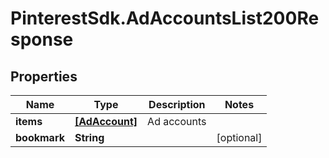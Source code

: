 # PinterestSdk.AdAccountsList200Response

## Properties

Name | Type | Description | Notes
------------ | ------------- | ------------- | -------------
**items** | [**[AdAccount]**](AdAccount.md) | Ad accounts | 
**bookmark** | **String** |  | [optional] 


